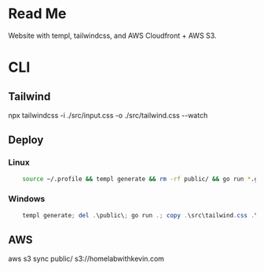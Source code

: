 # Read Me
Website with templ, tailwindcss, and AWS Cloudfront + AWS S3.

# CLI
## Tailwind
npx tailwindcss -i ./src/input.css -o ./src/tailwind.css --watch

## Deploy
### Linux
```bash
    source ~/.profile && templ generate && rm -rf public/ && go run *.go && cp ./src/tailwind.css ./public/css/tailwind.css
```

### Windows
```powershell
    templ generate; del .\public\; go run .; copy .\src\tailwind.css .\public\css\tailwind.css
```

## AWS
aws s3 sync public/ s3://homelabwithkevin.com
